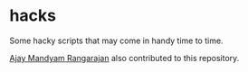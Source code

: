 # hacks
Some hacky scripts that may come in handy time to time.

[Ajay Mandyam Rangarajan](https://www.aices.rwth-aachen.de/en/people/rangarajan) also contributed to this repository.
